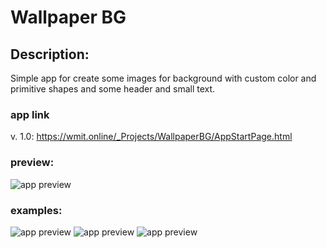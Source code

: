 # Wallpaper BG

## Description:
Simple app for create some images for background with custom color and primitive shapes and some header and small text.

### app link
v. 1.0: https://wmit.online/_Projects/WallpaperBG/AppStartPage.html
### preview:
![app preview](https://wmit.online/_Projects/WallpaperBG/img/AppView/smallPreviewAppWallpaperBGtransparent.PNG)
### examples:
![app preview](https://wmit.online/_Projects/WallpaperBG/img/AppView/BG-gen8.PNG) 
![app preview](https://wmit.online/_Projects/WallpaperBG/img/AppView/preview%20app2.PNG)
![app preview](https://wmit.online/_Projects/WallpaperBG/img/AppView/BG-gen9.PNG)
